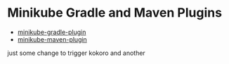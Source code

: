 Minikube Gradle and Maven Plugins
=================================
- [minikube-gradle-plugin](https://github.com/GoogleCloudPlatform/minikube-build-tools-for-java/tree/master/minikube-gradle-plugin)
- [minikube-maven-plugin](https://github.com/GoogleCloudPlatform/minikube-build-tools-for-java/tree/master/minikube-maven-plugin)

just some change to trigger kokoro
and another
